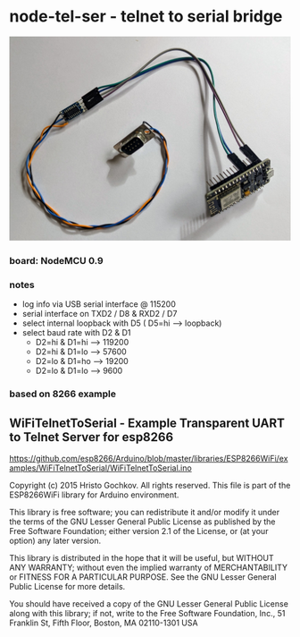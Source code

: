 # node-tel-ser - telnet to serial bridge

<img src="../images/node_tel_ser.jpg" width=600>
  
### board: NodeMCU 0.9 

### notes
* log info via USB serial interface @ 115200 
* serial interface on TXD2 / D8 & RXD2 / D7
* select internal loopback with D5 ( D5=hi --> loopback)
* select baud rate with D2 & D1
  * D2=hi & D1=hi --> 119200
  * D2=hi & D1=lo -->  57600
  * D2=lo & D1=ho -->  19200
  * D2=lo & D1=lo -->   9600


### based on 8266 example
  
## WiFiTelnetToSerial - Example Transparent UART to Telnet Server for esp8266
  
  https://github.com/esp8266/Arduino/blob/master/libraries/ESP8266WiFi/examples/WiFiTelnetToSerial/WiFiTelnetToSerial.ino

  Copyright (c) 2015 Hristo Gochkov. All rights reserved.
  This file is part of the ESP8266WiFi library for Arduino environment.

  This library is free software; you can redistribute it and/or
  modify it under the terms of the GNU Lesser General Public
  License as published by the Free Software Foundation; either
  version 2.1 of the License, or (at your option) any later version.

  This library is distributed in the hope that it will be useful,
  but WITHOUT ANY WARRANTY; without even the implied warranty of
  MERCHANTABILITY or FITNESS FOR A PARTICULAR PURPOSE.  See the GNU
  Lesser General Public License for more details.

  You should have received a copy of the GNU Lesser General Public
  License along with this library; if not, write to the Free Software
  Foundation, Inc., 51 Franklin St, Fifth Floor, Boston, MA  02110-1301  USA
